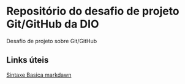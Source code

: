 # Repositório do desafio de projeto Git/GitHub da DIO
Desafio de projeto sobre Git/GitHub


## Links úteis
[Sintaxe Basica markdawn](https://www.markdownguide.org/basic-syntax/)
